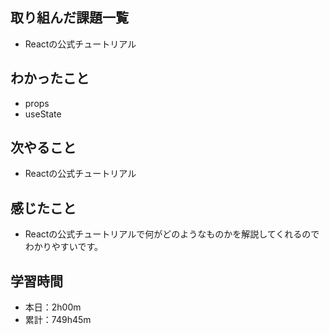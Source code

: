 ## 取り組んだ課題一覧
- Reactの公式チュートリアル
## わかったこと
- props
- useState
## 次やること
- Reactの公式チュートリアル
## 感じたこと
- Reactの公式チュートリアルで何がどのようなものかを解説してくれるのでわかりやすいです。
## 学習時間
- 本日：2h00m
- 累計：749h45m
